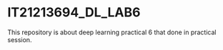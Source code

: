 # IT21213694_DL_LAB6
This repository is about deep learning practical 6 that done in practical session. 
